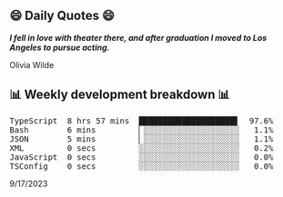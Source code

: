 ## 😄 Daily Quotes 😄

_**I fell in love with theater there, and after graduation I moved to Los Angeles to pursue acting.**_

Olivia Wilde



## 📊 Weekly development breakdown 📊

<pre>TypeScript  8 hrs 57 mins  ████████████████████▌  97.6%
Bash        6 mins         ▏░░░░░░░░░░░░░░░░░░░░   1.1%
JSON        5 mins         ▏░░░░░░░░░░░░░░░░░░░░   1.1%
XML         0 secs         ░░░░░░░░░░░░░░░░░░░░░   0.2%
JavaScript  0 secs         ░░░░░░░░░░░░░░░░░░░░░   0.0%
TSConfig    0 secs         ░░░░░░░░░░░░░░░░░░░░░   0.0%</pre>

9/17/2023